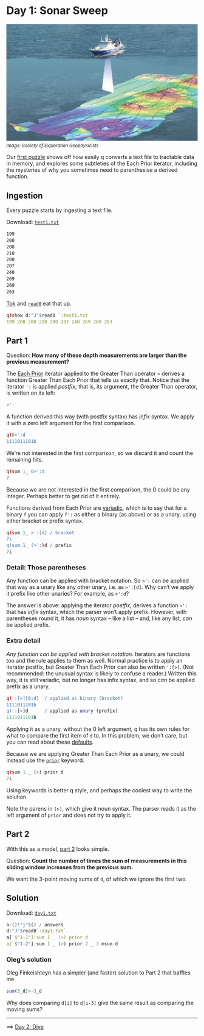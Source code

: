 # Day 1: Sonar Sweep


[![Sonar sweep](./img/sonar.jpg)](https://wiki.seg.org/wiki/Marine_geophysics)<br>
<small>_Image: Society of Exploration Geophysicists_</small>

Our [first puzzle](https://adventofcode.com/2021/day/1) shows off how easily q converts a text file to tractable data in memory, and explores some subtleties of the Each Prior iterator, including the mysteries of why you sometimes need to parenthesise a derived function.

## Ingestion

Every puzzle starts by ingesting a text file.

Download:
[`test1.txt`](./test/test1.txt)

```txt
199
200
208
210
200
207
240
269
260
263
```
[Tok](https://code.kx.com/q/ref/tok/) and [`read0`](https://code.kx.com/q/ref/read0/) eat that up.
```q
q)show d:"J"$read0 `:test1.txt
199 200 208 210 200 207 240 269 260 263
```

## Part 1

Question: **How many of these depth measurements are larger than the previous measurement?**

The [Each Prior](https://code.kx.com/q/ref/maps/#each-prior) iterator applied to the Greater Than operator `>` derives a function Greater Than Each Prior that tells us exactly that. Notice that the iterator `':` is applied *postfix*; that is, its argument, the Greater Than operator, is written on its left:  
```q
>':
```
A function derived this way (with postfix syntax) has *infix* syntax. We apply it with a zero left argument for the first comparison.
```q
q)0>':d
1111011101b
```
We’re not interested in the first comparison, so we discard it and count the remaining hits.
```q
q)sum 1_ 0>':d
7
```
Because we are not interested in the first comparison, the 0 could be any integer.
Perhaps better to get rid of it entirely.

Functions derived from Each Prior are [variadic](https://code.kx.com/q/basics/glossary/#variadic), which is to say that for a binary `f` you can apply `f':` as either a binary (as above) or as a unary, using either bracket or prefix syntax.
```q
q)sum 1_ >':[d] / bracket
7i
q)sum 1_ (>':)d / prefix
7i
```
### Detail: Those parentheses

Any function can be applied with bracket notation. So `>':` can be applied that way as a unary like any other unary, i.e. as `>':[d]`. Why can’t we apply it prefix like other unaries? For example, as `>':d`? 

The answer is above: applying the iterator *postfix*, derives a function `>':` that has *infix* syntax, which the parser won’t apply prefix. However, with parentheses round it, it has *noun* syntax – like a list – and, like any list, *can* be applied prefix.

### Extra detail

*Any function can be applied with bracket notation.* 
Iterators are functions too and the rule applies to them as well. 
Normal practice is to apply an iterator postfix, but Greater Than Each Prior can also be written `':[>]`. 
(Not recommended: the unusual syntax is likely to confuse a reader.) 
Written this way, it is still variadic, but no longer has infix syntax, and so *can* be applied prefix as a unary.

```q
q)':[>][0;d]  / applied as binary (bracket)
1111011101b
q)':[>]d      / applied as unary (prefix)
1111011101b
```

Applying it as a unary, without the 0 left argument, q has its own rules for what to compare the first item of `d` to. 
In this problem, we don’t care, but you can read about these [defaults](https://code.kx.com/q/ref/maps/#each-prior).

Because we are applying Greater Than Each Prior as a unary, we could instead use the [`prior`](https://code.kx.com/q/ref/prior) keyword.
```q
q)sum 1 _ (>) prior d
7i
```
Using keywords is better q style, and perhaps the coolest way to write the solution. 

Note the parens in `(>)`, which give it noun syntax. 
The parser reads it as the left argument of `prior` and does not try to apply it. 


## Part 2

With this as a model, [part 2](https://adventofcode.com/2021/day/1#part2) looks simple. 

Question: **Count the number of times the sum of measurements in this sliding window increases from the previous sum.**

We want the 3-point moving sums of `d`, of which we ignore the first two.


## Solution

Download:
[`day1.txt`](./test/day1.txt)

```q
a:()!"j"$() / answers
d:"J"$read0`:day1.txt`
a[`$"1-1"]:sum 1 _ (>) prior d
a[`$"1-2"]:sum 1 _ (>) prior 2 _ 3 msum d
```

### Oleg’s solution

Oleg Finkelshteyn has a simpler (and faster) solution to Part 2 that baffles me.
```q
sum(3_d)>-3_d
```
Why does comparing `d[i]` to `d[i-3]` give the same result as comparing the moving sums?


---
==>
[Day 2: Dive](./02-dive.md)